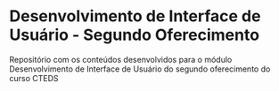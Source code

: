 # Desenvolvimento de Interface de Usuário - Segundo Oferecimento
 Repositório com os conteúdos desenvolvidos para o módulo Desenvolvimento de Interface de Usuário do segundo oferecimento do curso CTEDS 
